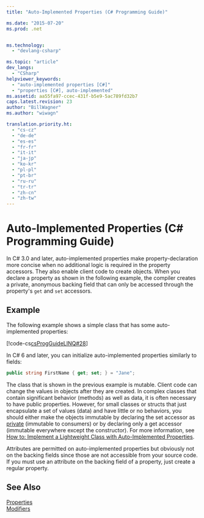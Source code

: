 ```yaml
---
title: "Auto-Implemented Properties (C# Programming Guide)"

ms.date: "2015-07-20"
ms.prod: .net


ms.technology: 
  - "devlang-csharp"

ms.topic: "article"
dev_langs: 
  - "CSharp"
helpviewer_keywords: 
  - "auto-implemented properties [C#]"
  - "properties [C#], auto-implemented"
ms.assetid: aa55fa97-ccec-431f-b5e9-5ac789fd32b7
caps.latest.revision: 23
author: "BillWagner"
ms.author: "wiwagn"

translation.priority.ht: 
  - "cs-cz"
  - "de-de"
  - "es-es"
  - "fr-fr"
  - "it-it"
  - "ja-jp"
  - "ko-kr"
  - "pl-pl"
  - "pt-br"
  - "ru-ru"
  - "tr-tr"
  - "zh-cn"
  - "zh-tw"
---
```

# Auto-Implemented Properties (C# Programming Guide)
In C# 3.0 and later, auto-implemented properties make property-declaration more concise when no additional logic is required in the property accessors. They also enable client code to create objects. When you declare a property as shown in the following example, the compiler creates a private, anonymous backing field that can only be accessed through the property's `get` and `set` accessors.  
  
## Example  
 The following example shows a simple class that has some auto-implemented properties:  
  
 [!code-cs[csProgGuideLINQ#28](../../../csharp/programming-guide/arrays/codesnippet/CSharp/auto-implemented-properties_1.cs)]  
  
 In C# 6 and later, you can initialize auto-implemented properties similarly to fields:  
  
```csharp  
public string FirstName { get; set; } = "Jane";  
```  
  
 The class that is shown in the previous example is mutable. Client code can change the values in objects after they are created. In complex classes that contain significant behavior (methods) as well as data, it is often necessary to have public properties. However, for small classes or structs that just encapsulate a set of values (data) and have little or no behaviors, you should either make the objects immutable by declaring the set accessor as [private](../../../csharp/language-reference/keywords/private.md) (immutable to consumers) or by declaring only a get accessor (immutable everywhere except the constructor).  For more information, see [How to: Implement a Lightweight Class with Auto-Implemented Properties](../../../csharp/programming-guide/classes-and-structs/how-to-implement-a-lightweight-class-with-auto-implemented-properties.md).  
  
 Attributes are permitted on auto-implemented properties but obviously not on the backing fields since those are not accessible from your source code. If you must use an attribute on the backing field of a property, just create a regular property.  
  
## See Also  
 [Properties](../../../csharp/programming-guide/classes-and-structs/properties.md)   
 [Modifiers](../../../csharp/language-reference/keywords/modifiers.md)
